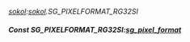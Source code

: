 _[sokol](../../modules/sokol/sokol-module.md):[sokol](../../modules/sokol/sokol-module.md).SG\_PIXELFORMAT\_RG32SI_
##### Const SG\_PIXELFORMAT\_RG32SI:[sg_pixel_format](../../modules/sokol/sokol-sg_pixel_format.md)
